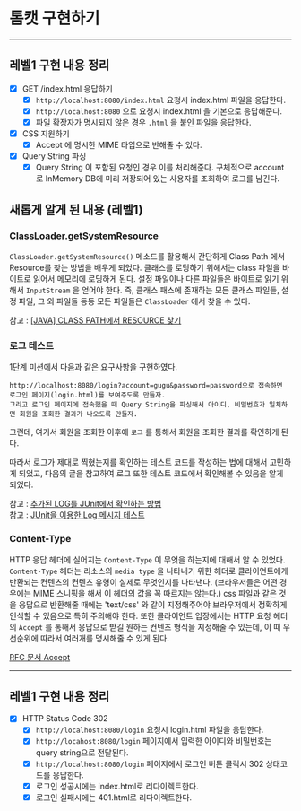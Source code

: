 # 톰캣 구현하기

---

## 레벨1 구현 내용 정리

- [x] GET /index.html 응답하기
  - [x] `http://localhost:8080/index.html` 요청시 index.html 파일을 응답한다.
  - [x] `http://localhost:8080` 으로 요청시 index.html 을 기본으로 응답해준다.
  - [x] 파일 확장자가 명시되지 않은 경우 `.html` 을 붙인 파일을 응답한다.
- [x] CSS 지원하기
  - [x] Accept 에 명시한 MIME 타입으로 반해줄 수 있다.
- [x] Query String 파싱
  - [x] Query String 이 포함된 요청인 경우 이를 처리해준다. 구체적으로 account 로 InMemory DB에 미리 저장되어 있는 사용자를 조회하여 로그를 남긴다. 

## 새롭게 알게 된 내용 (레벨1)

### ClassLoader.getSystemResource

`ClassLoader.getSystemResource()` 메소드를 활용해서 간단하게 Class Path 에서 Resource를 찾는 방법을 배우게 되었다.
클래스를 로딩하기 위해서는 class 파일을 바이트로 읽어서 메모리에 로딩하게 된다.
설정 파일이나 다른 파일들은 바이트로 읽기 위해서 `InputStream` 을 얻어야 한다.
즉, 클래스 패스에 존재하는 모든 클래스 파일들, 설정 파일, 그 외 파일들 등등 모든 파일들은 `ClassLoader` 에서 찾을 수 있다.

참고 : [[JAVA] CLASS PATH에서 RESOURCE 찾기](https://whitecold89.tistory.com/9#recentEntries)

### 로그 테스트

1단계 미션에서 다음과 같은 요구사항을 구현하였다.

```
http://localhost:8080/login?account=gugu&password=password으로 접속하면 로그인 페이지(login.html)를 보여주도록 만들자.
그리고 로그인 페이지에 접속했을 때 Query String을 파싱해서 아이디, 비밀번호가 일치하면 회원을 조회한 결과가 나오도록 만들자.
```

그런데, 여기서 회원을 조회한 이후에 `로그` 를 통해서 회원을 조회한 결과를 확인하게 된다.

따라서 로그가 제대로 찍혔는지를 확인하는 테스트 코드를 작성하는 법에 대해서 고민하게 되었고,
다음의 글을 참고하여 로그 또한 테스트 코드에서 확인해볼 수 있음을 알게 되었다.

참고 : [추가된 LOG를 JUnit에서 확인하는 방법](https://blog.advenoh.pe.kr/java/%EC%B6%94%EA%B0%80%EB%90%9C-LOG%EB%A5%BC-JUnit-%EC%97%90%EC%84%9C-%ED%99%95%EC%9D%B8%ED%95%98%EB%8A%94-%EB%B0%A9%EB%B2%95/)
<br>
참고 : [JUnit을 이용한 Log 메시지 테스트](https://xlffm3.github.io/java/log-junit-test/)

### Content-Type

HTTP 응답 헤더에 실어지는 `Content-Type` 이 무엇을 하는지에 대해서 알 수 있었다.
`Content-Type` 헤더는 리소스의 `media type` 을 나타내기 위한 헤더로 클라이언트에게 반환되는 컨텐츠의 컨텐츠 유형이 실제로 무엇인지를 나타낸다.
(브라우저들은 어떤 경우에는 MIME 스니핑을 해서 이 헤더의 값을 꼭 따르지는 않는다.)
css 파일과 같은 것을 응답으로 반환해줄 때에는 'text/css' 와 같이 지정해주어야 브라우저에서 정확하게 인식할 수 있음으로 특히 주의해야 한다.
또한 클라이언트 입장에서는 HTTP 요청 헤더의 `Accept` 를 통해서 응답으로 받길 원하는 컨텐츠 형식을 지정해줄 수 있는데,
이 때 우선순위에 따라서 여러개를 명시해줄 수 있게 된다.

[RFC 문서 Accept](https://www.rfc-editor.org/rfc/rfc2616#page-100)

---

## 레벨1 구현 내용 정리

- [x] HTTP Status Code 302
  - [x] `http://localhost:8080/login` 요청시 login.html 파일을 응답한다.
  - [x] `http://locahost:8080/login` 페이지에서 입력한 아이디와 비밀번호는 query string으로 전달된다.
  - [x] `http://localhost:8080/login` 페이지에서 로그인 버튼 클릭시 302 상태코드를 응답한다.
  - [x] 로그인 성공시에는 index.html로 리다이렉트한다.
  - [x] 로그인 실패시에는 401.html로 리다이렉트한다.
